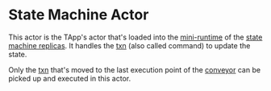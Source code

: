 # State Machine Actor
This actor is the TApp's actor that's loaded into the [mini-runtime](mini-runtime.md) of the [state machine replicas](State_Machine_Replica.md). It handles the [txn](txn.md) (also called command) to update the state. 

Only the [txn](txn.md) that's moved to the last execution point of the [conveyor](conveyor.md) can be picked up and executed in this actor.
